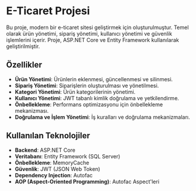 # E-Ticaret Projesi

Bu proje, modern bir e-ticaret sitesi geliştirmek için oluşturulmuştur. Temel olarak ürün yönetimi, sipariş yönetimi, kullanıcı yönetimi ve güvenlik işlemlerini içerir. Proje, ASP.NET Core ve Entity Framework kullanılarak geliştirilmiştir.

## Özellikler

- **Ürün Yönetimi**: Ürünlerin eklenmesi, güncellenmesi ve silinmesi.
- **Sipariş Yönetimi**: Siparişlerin oluşturulması ve yönetilmesi.
- **Kategori Yönetimi**: Ürün kategorilerinin yönetimi.
- **Kullanıcı Yönetimi**: JWT tabanlı kimlik doğrulama ve yetkilendirme.
- **Önbellekleme**: Performans optimizasyonu için önbellekleme mekanizması.
- **Doğrulama ve İşlem Yönetimi**: İş kuralları ve doğrulama mekanizmaları.

## Kullanılan Teknolojiler

- **Backend**: ASP.NET Core
- **Veritabanı**: Entity Framework (SQL Server)
- **Önbellekleme**: MemoryCache
- **Güvenlik**: JWT (JSON Web Token)
- **Dependency Injection**: Autofac
- **AOP (Aspect-Oriented Programming)**: Autofac Aspect'leri
